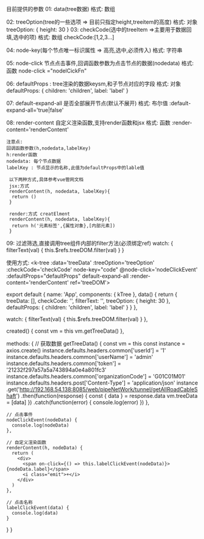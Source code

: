 目前提供的参数
01: data(tree数据)
    格式: 数组
    
02: treeOption(tree的一些选项 => 目前只指定height,treeitem的高度) 
    格式: 对象
    treeOption: {
      height: 30
    }
03: checkCode(选中的treeItem =>主要用于数据回填,选中的项)
    格式: 数组
    checkCode:[1,2,3...]

04: node-key(每个节点唯一标识属性 => 高亮,选中,必须传入)
    格式: 字符串

05: node-click 节点点击事件,回调函数参数为点击节点的数据(nodedata)
    格式: 函数
    node-click ="nodelCickFn"

06: defaultProps : tree渲染的数据keysm,和子节点对应的字段
    格式: 对象
    defaultProps: {
        children: 'children',
        label: 'label'
     }

07: default-expand-all 是否全部展开节点(默认不展开)
    格式: 布尔值
    :default-expand-all='true|false'

08: render-content 自定义渲染函数,支持render函数和jsx
    格式: 函数
    :render-content='renderContent'
    
    注意点:
    回调函数参数(h,nodedata,labelKey)
    h:render函数
    nodedata: 每个节点数据
    labelKey : 节点显示的名称,此值为defaultProps中的lable值
     
     以下两种方式,具体参考vue管网文档
     jsx:方式
     renderContent(h, nodedata, labelKey){
      return ()
     }
     
     render:方式 creatElment
     renderContent(h, nodedata, labelKey){
      return h('元素标签',{属性对象},[内部元素])
     }

09: 过滤筛选,直接调用tree组件内部的filter方法(必须绑定ref)
    <el-input placeholder="输入关键字进行过滤" v-model="filterText"></el-input>
     watch: {
        filterText(val) {
          this.$refs.treeDOM.filter(val)
        }
      }


使用方式:
<k-tree :data='treeData' :treeOption='treeOption' :checkCode='checkCode' node-key="code" @node-click='nodeClickEvent' :defaultProps="defaultProps" default-expand-all :render-content='renderContent' ref='treeDOM'></k-tree>


export default {
  name: 'App',
  components: {
    kTree
  },
  data() {
    return {
      treeData: [],
      checkCode: '',
      filterText: '',
      treeOption: {
        height: 30
      },
      defaultProps: {
        children: 'children',
        label: 'label'
      }
    }
  },

  watch: {
    filterText(val) {
      this.$refs.treeDOM.filter(val)
    }
  },

  created() {
    const vm = this
    vm.getTreeData()
  },

  methods: {
    // 获取数据
    getTreeData() {
      const vm = this
      const instance = axios.create()
      instance.defaults.headers.common['userId'] = '1'
      instance.defaults.headers.common['userName'] = 'admin'
      instance.defaults.headers.common['token'] = '21232f297a57a5a743894a0e4a801fc3'
      instance.defaults.headers.common['organizationCode'] = 'G01C01M01'
      instance.defaults.headers.post['Content-Type'] = 'application/json'
      instance
        .get('http://192.168.54.138:8085/web/pipeNetWork/tunnel/getAllRoadCableShaft')
        .then(function(response) {
          const { data } = response.data
          vm.treeData = [data]
        })
        .catch(function(error) {
          console.log(error)
        })
    },

    // 点击事件
    nodeClickEvent(nodeData) {
      console.log(nodeData)
    },

    // 自定义渲染函数
    renderContent(h, nodeData) {
      return (
        <div>
          <span on-click={() => this.labelClickEvent(nodeData)}>{nodeData.label}</span>
          <i class="emit">+</i>
        </div>
      )
    },

    // 点击名称
    labelClickEvent(data) {
      console.log(data)
    }
  }
}

